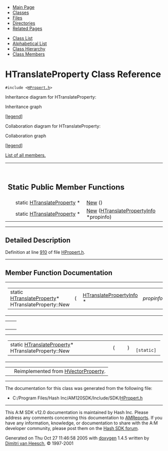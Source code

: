 <div class="tabs">

- [Main Page](index.md)
- <span id="current">[Classes](annotated.md)</span>
- [Files](files.md)
- [Directories](dirs.md)
- [Related Pages](pages.md)

</div>

<div class="tabs">

- [Class List](annotated.md)
- [Alphabetical List](classes.md)
- [Class Hierarchy](hierarchy.md)
- [Class Members](functions.md)

</div>

# HTranslateProperty Class Reference

`#include <`<a href="HPropert_8h-source.md" class="el"><code>HPropert.h</code></a>`>`

Inheritance diagram for HTranslateProperty:

<span class="image placeholder" original-image-src="classHTranslateProperty__inherit__graph.gif" original-image-title="" border="0" usemap="#HTranslateProperty__inherit__map">Inheritance graph</span>

\[[legend](graph_legend.md)\]

Collaboration diagram for HTranslateProperty:

<span class="image placeholder" original-image-src="classHTranslateProperty__coll__graph.gif" original-image-title="" border="0" usemap="#HTranslateProperty__coll__map">Collaboration graph</span>

\[[legend](graph_legend.md)\]

[List of all members.](classHTranslateProperty-members.md)

<table data-border="0" data-cellpadding="0" data-cellspacing="0">
<colgroup>
<col style="width: 50%" />
<col style="width: 50%" />
</colgroup>
<tbody>
<tr>
<td></td>
<td></td>
</tr>
<tr>
<td colspan="2"><br />
&#10;<h2 id="static-public-member-functions">Static Public Member Functions</h2></td>
</tr>
<tr>
<td class="memItemLeft" style="text-align: right;" data-nowrap="" data-valign="top">static <a href="classHTranslateProperty.md" class="el">HTranslateProperty</a> * </td>
<td class="memItemRight" data-valign="bottom"><a href="classHTranslateProperty.md#3d9cbd41ce5e98d53ee169d9547259d7" class="el">New</a> ()</td>
</tr>
<tr>
<td class="memItemLeft" style="text-align: right;" data-nowrap="" data-valign="top">static <a href="classHTranslateProperty.md" class="el">HTranslateProperty</a> * </td>
<td class="memItemRight" data-valign="bottom"><a href="classHTranslateProperty.md#d432b318a20c36699faadbf6f4c12359" class="el">New</a> (<a href="classHTranslatePropertyInfo.md" class="el">HTranslatePropertyInfo</a> *propinfo)</td>
</tr>
</tbody>
</table>

------------------------------------------------------------------------

<span id="_details"></span>

## Detailed Description

Definition at line <a href="HPropert_8h-source.md#l00910" class="el">910</a> of file <a href="HPropert_8h-source.md" class="el">HPropert.h</a>.

------------------------------------------------------------------------

## Member Function Documentation

<span id="d432b318a20c36699faadbf6f4c12359" class="anchor"></span>

<table class="mdTable" data-cellpadding="2" data-cellspacing="0">
<colgroup>
<col style="width: 100%" />
</colgroup>
<tbody>
<tr>
<td class="mdRow"><table data-cellpadding="0" data-cellspacing="0" data-border="0">
<tbody>
<tr>
<td class="md" data-nowrap="" data-valign="top">static <a href="classHTranslateProperty.md" class="el">HTranslateProperty</a>* HTranslateProperty::New</td>
<td class="md" data-valign="top">( </td>
<td class="md" data-nowrap="" data-valign="top"><a href="classHTranslatePropertyInfo.md" class="el">HTranslatePropertyInfo</a> * </td>
<td class="mdname1" data-valign="top" data-nowrap=""><em>propinfo</em></td>
<td class="md" data-valign="top"> ) </td>
<td class="md" data-nowrap=""><code> [static]</code></td>
</tr>
</tbody>
</table></td>
</tr>
</tbody>
</table>

|     |     |
|-----|-----|
|     |     |

<span id="3d9cbd41ce5e98d53ee169d9547259d7" class="anchor"></span>

<table class="mdTable" data-cellpadding="2" data-cellspacing="0">
<colgroup>
<col style="width: 100%" />
</colgroup>
<tbody>
<tr>
<td class="mdRow"><table data-cellpadding="0" data-cellspacing="0" data-border="0">
<tbody>
<tr>
<td class="md" data-nowrap="" data-valign="top">static <a href="classHTranslateProperty.md" class="el">HTranslateProperty</a>* HTranslateProperty::New</td>
<td class="md" data-valign="top">( </td>
<td class="mdname1" data-valign="top" data-nowrap=""></td>
<td class="md" data-valign="top"> ) </td>
<td class="md" data-nowrap=""><code> [static]</code></td>
</tr>
</tbody>
</table></td>
</tr>
</tbody>
</table>

|  |  |
|----|----|
|   | Reimplemented from <a href="classHVectorProperty.md#3d9cbd41ce5e98d53ee169d9547259d7" class="el">HVectorProperty</a>. |

------------------------------------------------------------------------

The documentation for this class was generated from the following file:

- C:/Program Files/Hash Inc/AM120SDK/Include/SDK/<a href="HPropert_8h-source.md" class="el">HPropert.h</a>

------------------------------------------------------------------------

<span class="small">This A:M SDK v12.0 documentation is maintained by Hash Inc. Please address any comments concerning this documentation to [AMReports](http://www.hash.com/reports). If you have any information, knowledge, or documentation to share with the A:M developer community, please post them on the [Hash SDK forum](http://www.hash.com/forums/index.php?showforum=11).</span>

Generated on Thu Oct 27 11:46:58 2005 with [<span class="image placeholder" original-image-src="doxygen.png" original-image-title="" height="45" width="100" align="middle" border="0">doxygen</span>](http://www.doxygen.org/index.html) 1.4.5 written by [Dimitri van Heesch](mailto:dimitri@stack.nl), © 1997-2001
